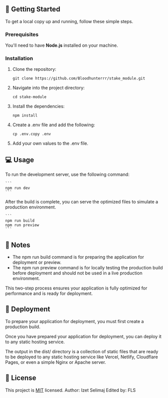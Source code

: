 ## 🚀 Getting Started

To get a local copy up and running, follow these simple steps.

### Prerequisites

You'll need to have **Node.js** installed on your machine.

### Installation

1. Clone the repository:

   ```
   git clone https://github.com/Bloodhunterrr/stake_module.git
   ```

2. Navigate into the project directory:

   ```
   cd stake-module
   ```

3. Install the dependencies:

   ```
   npm install
   ```

4. Create a .env file and add the following:

    ```
    cp .env.copy .env
   
    ```

5. Add your own values to the .env file.

## 💻 Usage

To run the development server, use the following command:

    ```
    npm run dev
    ```

After the build is complete, you can serve the optimized files to simulate a production environment.

    ```
    npm run build
    npm run preview
    ```

## 📝 Notes

- The npm run build command is for preparing the application for deployment or preview.
- The npm run preview command is for locally testing the production build before deployment and should not be used in a
  live production environment.

This two-step process ensures your application is fully optimized for performance and is ready for deployment.

## 🚀 Deployment

To prepare your application for deployment, you must first create a production build.

Once you have prepared your application for deployment, you can deploy it to any static hosting service.

The output in the dist/ directory is a collection of static files that are ready to be deployed to any static hosting
service like Vercel, Netlify, Cloudflare Pages, or even a simple Nginx or Apache server.

## 📝 License

This project is [MIT](lic.url) licensed.
Author: Izet Selimaj
Edited by: FLS
